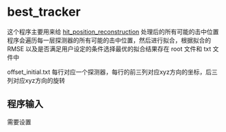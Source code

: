 # best_tracker
这个程序主要用来给 [hit_position_reconstruction](../hit_position_reconstruction) 处理后的所有可能的击中位置
程序会遍历每一层探测器的所有可能的击中位置，然后进行拟合，根据拟合的 RMSE 以及是否满足用户设定的条件选择最优的拟合结果存在 root 文件和 txt 文件中

offset_initial.txt  每行对应一个探测器，每行的前三列对应xyz方向的坐标，后三列对应xyz方向的旋转

## 程序输入
需要设置
